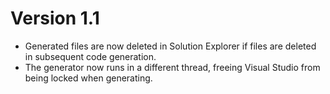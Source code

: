 # Version 1.1
- Generated files are now deleted in Solution Explorer if files are deleted in subsequent code generation.
- The generator now runs in a different thread, freeing Visual Studio from being locked when generating.
